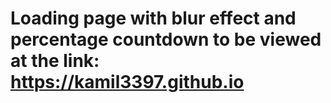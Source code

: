 # Loading page with blur effect and percentage countdown to be viewed at the link: https://kamil3397.github.io
